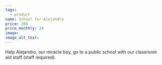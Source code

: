 ```yaml
---
tags:
  - product
name: School for Alejandro
price: 288
price_monthly: 24
image:
image_alt_text:
---
```

Help Alejandro, our miracle boy, go to a public school with our classroom aid staff (staff required).